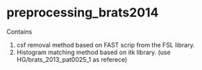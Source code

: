 preprocessing_brats2014
=======================

Contains 
1. csf removal method based on FAST scrip from the FSL library.
2. Histogram matching method based on itk library. (use HG/brats_2013_pat0025_1 as referece)

